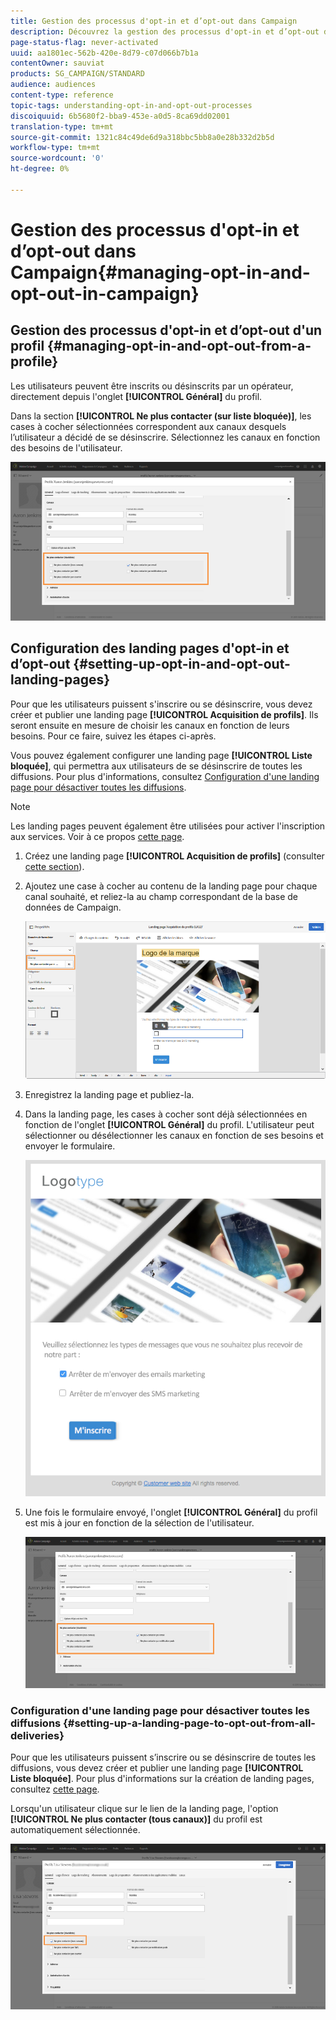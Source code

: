```yaml
---
title: Gestion des processus d'opt-in et d’opt-out dans Campaign
description: Découvrez la gestion des processus d'opt-in et d’opt-out dans Adobe Campaign
page-status-flag: never-activated
uuid: aa1801ec-562b-420e-8d79-c07d066b7b1a
contentOwner: sauviat
products: SG_CAMPAIGN/STANDARD
audience: audiences
content-type: reference
topic-tags: understanding-opt-in-and-opt-out-processes
discoiquuid: 6b5680f2-bba9-453e-a0d5-8ca69dd02001
translation-type: tm+mt
source-git-commit: 1321c84c49de6d9a318bbc5bb8a0e28b332d2b5d
workflow-type: tm+mt
source-wordcount: '0'
ht-degree: 0%

---
```



# Gestion des processus d&#39;opt-in et d’opt-out dans Campaign{#managing-opt-in-and-opt-out-in-campaign}

## Gestion des processus d&#39;opt-in et d’opt-out d&#39;un profil {#managing-opt-in-and-opt-out-from-a-profile}

Les utilisateurs peuvent être inscrits ou désinscrits par un opérateur, directement depuis l&#39;onglet **[!UICONTROL Général]** du profil.

Dans la section **[!UICONTROL Ne plus contacter (sur liste bloquée)]**, les cases à cocher sélectionnées correspondent aux canaux desquels l’utilisateur a décidé de se désinscrire. Sélectionnez les canaux en fonction des besoins de l&#39;utilisateur.

![](assets/optin_landingpage_3.png)

## Configuration des landing pages d&#39;opt-in et d’opt-out   {#setting-up-opt-in-and-opt-out-landing-pages}

Pour que les utilisateurs puissent s&#39;inscrire ou se désinscrire, vous devez créer et publier une landing page **[!UICONTROL Acquisition de profils]**. Ils seront ensuite en mesure de choisir les canaux en fonction de leurs besoins. Pour ce faire, suivez les étapes ci-après.

Vous pouvez également configurer une landing page **[!UICONTROL Liste bloquée]**, qui permettra aux utilisateurs de se désinscrire de toutes les diffusions. Pour plus d&#39;informations, consultez [Configuration d&#39;une landing page pour désactiver toutes les diffusions](#setting-up-a-landing-page-to-opt-out-from-all-deliveries).

>[!NOTE]
>
>Les landing pages peuvent également être utilisées pour activer l&#39;inscription aux services. Voir à ce propos [cette page](../../channels/using/configuring-landing-page.md#linking-a-landing-page-to-a-service).

1. Créez une landing page **[!UICONTROL Acquisition de profils]** (consulter [cette section](../../channels/using/getting-started-with-landing-pages.md)).
1. Ajoutez une case à cocher au contenu de la landing page pour chaque canal souhaité, et reliez-la au champ correspondant de la base de données de Campaign.

   ![](assets/optin_landingpage_1.png)

1. Enregistrez la landing page et publiez-la.
1. Dans la landing page, les cases à cocher sont déjà sélectionnées en fonction de l&#39;onglet **[!UICONTROL Général]** du profil. L&#39;utilisateur peut sélectionner ou désélectionner les canaux en fonction de ses besoins et envoyer le formulaire.

   ![](assets/optin_landingpage_2.png)

1. Une fois le formulaire envoyé, l&#39;onglet **[!UICONTROL Général]** du profil est mis à jour en fonction de la sélection de l&#39;utilisateur.

   ![](assets/optin_landingpage_3.png)

### Configuration d&#39;une landing page pour désactiver toutes les diffusions {#setting-up-a-landing-page-to-opt-out-from-all-deliveries}

Pour que les utilisateurs puissent s’inscrire ou se désinscrire de toutes les diffusions, vous devez créer et publier une landing page **[!UICONTROL Liste bloquée]**. Pour plus d&#39;informations sur la création de landing pages, consultez [cette page](../../channels/using/getting-started-with-landing-pages.md).

Lorsqu&#39;un utilisateur clique sur le lien de la landing page, l&#39;option **[!UICONTROL Ne plus contacter (tous canaux)]** du profil est automatiquement sélectionnée.

![](assets/blocklisting_allchannels.png)

